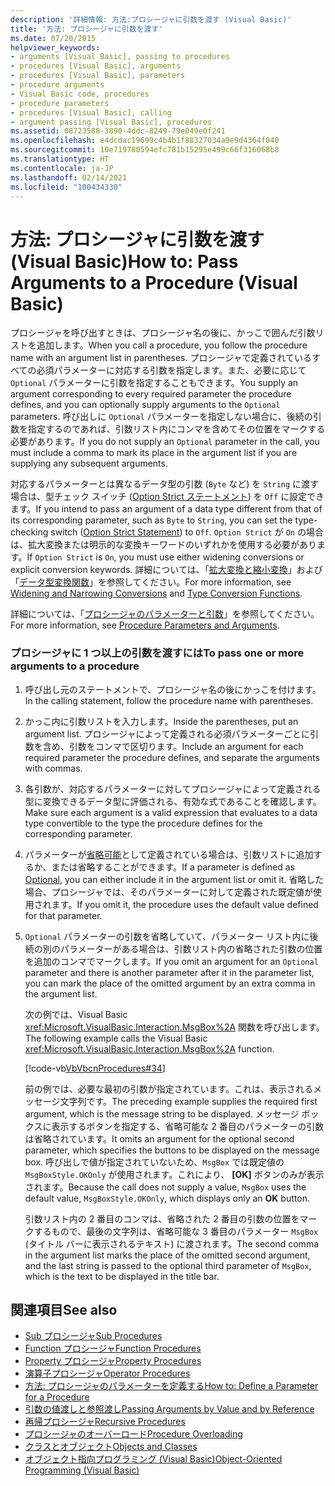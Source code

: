 ```yaml
---
description: '詳細情報: 方法:プロシージャに引数を渡す (Visual Basic)'
title: '方法: プロシージャに引数を渡す'
ms.date: 07/20/2015
helpviewer_keywords:
- arguments [Visual Basic], passing to procedures
- procedures [Visual Basic], arguments
- procedures [Visual Basic], parameters
- procedure arguments
- Visual Basic code, procedures
- procedure parameters
- procedures [Visual Basic], calling
- argument passing [Visual Basic], procedures
ms.assetid: 08723588-3890-4ddc-8249-79e049e0f241
ms.openlocfilehash: e4dcdac19699c4b4b1f88327034a9e9d4364f040
ms.sourcegitcommit: 10e719780594efc781b15295e499c66f316068b8
ms.translationtype: HT
ms.contentlocale: ja-JP
ms.lasthandoff: 02/14/2021
ms.locfileid: "100434330"
---
```

# <a name="how-to-pass-arguments-to-a-procedure-visual-basic"></a><span data-ttu-id="b5de4-103">方法: プロシージャに引数を渡す (Visual Basic)</span><span class="sxs-lookup"><span data-stu-id="b5de4-103">How to: Pass Arguments to a Procedure (Visual Basic)</span></span>

<span data-ttu-id="b5de4-104">プロシージャを呼び出すときは、プロシージャ名の後に、かっこで囲んだ引数リストを追加します。</span><span class="sxs-lookup"><span data-stu-id="b5de4-104">When you call a procedure, you follow the procedure name with an argument list in parentheses.</span></span> <span data-ttu-id="b5de4-105">プロシージャで定義されているすべての必須パラメーターに対応する引数を指定します。また、必要に応じて `Optional` パラメーターに引数を指定することもできます。</span><span class="sxs-lookup"><span data-stu-id="b5de4-105">You supply an argument corresponding to every required parameter the procedure defines, and you can optionally supply arguments to the `Optional` parameters.</span></span> <span data-ttu-id="b5de4-106">呼び出しに `Optional` パラメーターを指定しない場合に、後続の引数を指定するのであれば、引数リスト内にコンマを含めてその位置をマークする必要があります。</span><span class="sxs-lookup"><span data-stu-id="b5de4-106">If you do not supply an `Optional` parameter in the call, you must include a comma to mark its place in the argument list if you are supplying any subsequent arguments.</span></span>  
  
 <span data-ttu-id="b5de4-107">対応するパラメーターとは異なるデータ型の引数 (`Byte` など) を `String` に渡す場合は、型チェック スイッチ ([Option Strict ステートメント](../../../language-reference/statements/option-strict-statement.md)) を `Off` に設定できます。</span><span class="sxs-lookup"><span data-stu-id="b5de4-107">If you intend to pass an argument of a data type different from that of its corresponding parameter, such as `Byte` to `String`, you can set the type-checking switch ([Option Strict Statement](../../../language-reference/statements/option-strict-statement.md)) to `Off`.</span></span> <span data-ttu-id="b5de4-108">`Option Strict` が `On` の場合は、拡大変換または明示的な変換キーワードのいずれかを使用する必要があります。</span><span class="sxs-lookup"><span data-stu-id="b5de4-108">If `Option Strict` is `On`, you must use either widening conversions or explicit conversion keywords.</span></span> <span data-ttu-id="b5de4-109">詳細については、「[拡大変換と縮小変換](../data-types/widening-and-narrowing-conversions.md)」および「[データ型変換関数](../../../language-reference/functions/type-conversion-functions.md)」を参照してください。</span><span class="sxs-lookup"><span data-stu-id="b5de4-109">For more information, see [Widening and Narrowing Conversions](../data-types/widening-and-narrowing-conversions.md) and [Type Conversion Functions](../../../language-reference/functions/type-conversion-functions.md).</span></span>  
  
 <span data-ttu-id="b5de4-110">詳細については、「[プロシージャのパラメーターと引数](./procedure-parameters-and-arguments.md)」を参照してください。</span><span class="sxs-lookup"><span data-stu-id="b5de4-110">For more information, see [Procedure Parameters and Arguments](./procedure-parameters-and-arguments.md).</span></span>  
  
### <a name="to-pass-one-or-more-arguments-to-a-procedure"></a><span data-ttu-id="b5de4-111">プロシージャに 1 つ以上の引数を渡すには</span><span class="sxs-lookup"><span data-stu-id="b5de4-111">To pass one or more arguments to a procedure</span></span>  
  
1. <span data-ttu-id="b5de4-112">呼び出し元のステートメントで、プロシージャ名の後にかっこを付けます。</span><span class="sxs-lookup"><span data-stu-id="b5de4-112">In the calling statement, follow the procedure name with parentheses.</span></span>  
  
2. <span data-ttu-id="b5de4-113">かっこ内に引数リストを入力します。</span><span class="sxs-lookup"><span data-stu-id="b5de4-113">Inside the parentheses, put an argument list.</span></span> <span data-ttu-id="b5de4-114">プロシージャによって定義される必須パラメーターごとに引数を含め、引数をコンマで区切ります。</span><span class="sxs-lookup"><span data-stu-id="b5de4-114">Include an argument for each required parameter the procedure defines, and separate the arguments with commas.</span></span>  
  
3. <span data-ttu-id="b5de4-115">各引数が、対応するパラメーターに対してプロシージャによって定義される型に変換できるデータ型に評価される、有効な式であることを確認します。</span><span class="sxs-lookup"><span data-stu-id="b5de4-115">Make sure each argument is a valid expression that evaluates to a data type convertible to the type the procedure defines for the corresponding parameter.</span></span>  
  
4. <span data-ttu-id="b5de4-116">パラメーターが[省略可能](../../../language-reference/modifiers/optional.md)として定義されている場合は、引数リストに追加するか、または省略することができます。</span><span class="sxs-lookup"><span data-stu-id="b5de4-116">If a parameter is defined as [Optional](../../../language-reference/modifiers/optional.md), you can either include it in the argument list or omit it.</span></span> <span data-ttu-id="b5de4-117">省略した場合、プロシージャでは、そのパラメーターに対して定義された既定値が使用されます。</span><span class="sxs-lookup"><span data-stu-id="b5de4-117">If you omit it, the procedure uses the default value defined for that parameter.</span></span>  
  
5. <span data-ttu-id="b5de4-118">`Optional` パラメーターの引数を省略していて、パラメーター リスト内に後続の別のパラメーターがある場合は、引数リスト内の省略された引数の位置を追加のコンマでマークします。</span><span class="sxs-lookup"><span data-stu-id="b5de4-118">If you omit an argument for an `Optional` parameter and there is another parameter after it in the parameter list, you can mark the place of the omitted argument by an extra comma in the argument list.</span></span>  
  
     <span data-ttu-id="b5de4-119">次の例では、Visual Basic <xref:Microsoft.VisualBasic.Interaction.MsgBox%2A> 関数を呼び出します。</span><span class="sxs-lookup"><span data-stu-id="b5de4-119">The following example calls the Visual Basic <xref:Microsoft.VisualBasic.Interaction.MsgBox%2A> function.</span></span>  
  
     [!code-vb[VbVbcnProcedures#34](~/samples/snippets/visualbasic/VS_Snippets_VBCSharp/VbVbcnProcedures/VB/Class1.vb#34)]  
  
     <span data-ttu-id="b5de4-120">前の例では、必要な最初の引数が指定されています。これは、表示されるメッセージ文字列です。</span><span class="sxs-lookup"><span data-stu-id="b5de4-120">The preceding example supplies the required first argument, which is the message string to be displayed.</span></span> <span data-ttu-id="b5de4-121">メッセージ ボックスに表示するボタンを指定する、省略可能な 2 番目のパラメーターの引数は省略されています。</span><span class="sxs-lookup"><span data-stu-id="b5de4-121">It omits an argument for the optional second parameter, which specifies the buttons to be displayed on the message box.</span></span> <span data-ttu-id="b5de4-122">呼び出しで値が指定されていないため、`MsgBox` では既定値の `MsgBoxStyle.OKOnly` が使用されます。これにより、 **[OK]** ボタンのみが表示されます。</span><span class="sxs-lookup"><span data-stu-id="b5de4-122">Because the call does not supply a value, `MsgBox` uses the default value, `MsgBoxStyle.OKOnly`, which displays only an **OK** button.</span></span>  
  
     <span data-ttu-id="b5de4-123">引数リスト内の 2 番目のコンマは、省略された 2 番目の引数の位置をマークするもので、最後の文字列は、省略可能な 3 番目のパラメーター `MsgBox` (タイトル バーに表示されるテキスト) に渡されます。</span><span class="sxs-lookup"><span data-stu-id="b5de4-123">The second comma in the argument list marks the place of the omitted second argument, and the last string is passed to the optional third parameter of `MsgBox`, which is the text to be displayed in the title bar.</span></span>  
  
## <a name="see-also"></a><span data-ttu-id="b5de4-124">関連項目</span><span class="sxs-lookup"><span data-stu-id="b5de4-124">See also</span></span>

- [<span data-ttu-id="b5de4-125">Sub プロシージャ</span><span class="sxs-lookup"><span data-stu-id="b5de4-125">Sub Procedures</span></span>](./sub-procedures.md)
- [<span data-ttu-id="b5de4-126">Function プロシージャ</span><span class="sxs-lookup"><span data-stu-id="b5de4-126">Function Procedures</span></span>](./function-procedures.md)
- [<span data-ttu-id="b5de4-127">Property プロシージャ</span><span class="sxs-lookup"><span data-stu-id="b5de4-127">Property Procedures</span></span>](./property-procedures.md)
- [<span data-ttu-id="b5de4-128">演算子プロシージャ</span><span class="sxs-lookup"><span data-stu-id="b5de4-128">Operator Procedures</span></span>](./operator-procedures.md)
- [<span data-ttu-id="b5de4-129">方法: プロシージャのパラメーターを定義する</span><span class="sxs-lookup"><span data-stu-id="b5de4-129">How to: Define a Parameter for a Procedure</span></span>](./how-to-define-a-parameter-for-a-procedure.md)
- [<span data-ttu-id="b5de4-130">引数の値渡しと参照渡し</span><span class="sxs-lookup"><span data-stu-id="b5de4-130">Passing Arguments by Value and by Reference</span></span>](./passing-arguments-by-value-and-by-reference.md)
- [<span data-ttu-id="b5de4-131">再帰プロシージャ</span><span class="sxs-lookup"><span data-stu-id="b5de4-131">Recursive Procedures</span></span>](./recursive-procedures.md)
- [<span data-ttu-id="b5de4-132">プロシージャのオーバーロード</span><span class="sxs-lookup"><span data-stu-id="b5de4-132">Procedure Overloading</span></span>](./procedure-overloading.md)
- [<span data-ttu-id="b5de4-133">クラスとオブジェクト</span><span class="sxs-lookup"><span data-stu-id="b5de4-133">Objects and Classes</span></span>](../objects-and-classes/index.md)
- [<span data-ttu-id="b5de4-134">オブジェクト指向プログラミング (Visual Basic)</span><span class="sxs-lookup"><span data-stu-id="b5de4-134">Object-Oriented Programming (Visual Basic)</span></span>](../../concepts/object-oriented-programming.md)
